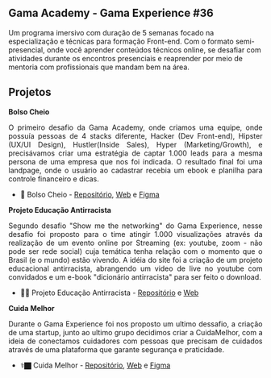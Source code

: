 ## Gama Academy - Gama Experience #36

Um programa imersivo com duração de 5 semanas focado na especialização e técnicas para formação Front-end. Com o formato semi-presencial, onde você aprender conteúdos técnicos online, se desafiar com atividades durante os encontros presenciais e reaprender por meio de mentoria com profissionais que mandam bem na área.


## Projetos

**Bolso Cheio**
<p align="justify">
O primeiro desafio da Gama Academy, onde criamos uma equipe, onde possuía pessoas de 4 stacks diferente, Hacker (Dev Front-end), Hipster (UX/UI Design), Hustler(Inside Sales), Hyper (Marketing/Growth), e precisávamos criar uma estratégia de captar 1.000 leads para a mesma persona de uma empresa que nos foi indicada. O resultado final foi uma landpage, onde o usuário ao cadastrar recebia um ebook e planilha para controle financeiro e dicas.
</p>

- 📘 Bolso Cheio - [Repositório](https://github.com/dennisdk94/web-leads), [Web](https://bolsocheio.netlify.app/) e [Figma](https://www.figma.com/file/pi1bRa32eVaB1Hdvf483d1/Untitled?node-id=170%3A109)

**Projeto Educação Antirracista**
<p align="justify">
Segundo desafio "Show me the networking" do Gama Experience, nesse desafio foi proposto para o time atingir 1.000 visualizações através da realização de um evento online por Streaming (ex: youtube, zoom - não pode ser rede social) cuja temática tenha relação com o momento que o Brasil (e o mundo) estão vivendo. A idéia do site foi a criação de um projeto educacional antirracista, abrangendo um video de live no youtube com convidados e um e-book "dicionário antirracista" para ser feito o download.
</p>

- ✊🏿 Projeto Educação Antirracista - [Repositório](https://github.com/anavegana/grupo8) e [Web](https://projetoeducacaoantirracista.netlify.app/)

**Cuida Melhor**
<p align="justify">
Durante o Gama Experience foi nos proposto um ultimo dessafio, a criação de uma startup, junto ao ultimo grupo decidimos criar a CuidaMelhor, com a ideia de conectamos cuidadores com pessoas que precisam de cuidados através de uma plataforma que garante segurança e praticidade.
</p>

- ⚕️🏿 Cuida Melhor - [Repositório](https://github.com/CuidaMelhor/cuidamelhor), [Web](https://cuidamelhor.netlify.app/) e [Figma](https://www.figma.com/file/u9iz5JqRyV8BplhlhYOoKT/Cuida-Melhor?node-id=3%3A10)

